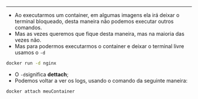 ___
- Ao executarmos um container, em algumas imagens ela irá deixar o terminal bloqueado, desta maneira não podemos executar outros comandos.
- Mas as vezes queremos que fique desta maneira, mas na maioria das vezes não.
- Mas para podermos executarmos o container e deixar o terminal livre usamos o `-d`
```zsh
docker run -d nginx
```
- O `-d`significa **dettach**;
- Podemos voltar a ver os logs, usando o comando da seguinte maneira:
```zsh
docker attach meuContainer
```